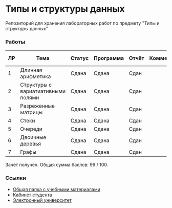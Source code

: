 # Типы и структуры данных

Репозиторий для хранения лабораторных работ по предмету "Типы и структуры данных"

### Работы


| ЛР | Тема | Статус | Программа | Отчёт | Комментарий | Методические материалы |
| -- | ---- | ------ | --------- | ----- | ----------- | ---------------------- |
| 1 | Длинная арифметика | Сдана | Сдана | Сдан ||[Dropbox](https://www.dropbox.com/sh/ej0miyr4oh3gx69/AACI-MtyEBSEb8raNix0wnEja?dl=0)|
| 2 | Структуры с вариатиативными полями | Сдана | Сдана | Сдан ||[Dropbox](https://www.dropbox.com/sh/r5np12g9zju93dx/AABxtn96ksPLQcbOjFFzMA36a?dl=0)|
| 3 | Разреженные матрицы | Сдана | Сдана | Сдан ||[Dropbox](https://www.dropbox.com/sh/jlrs7haxjnytpbf/AAA9sXrwqBSX4uvu6zWfQGCta?dl=0)|
| 4 | Стеки | Сдана | Сдана | Сдан ||[Dropbox](https://www.dropbox.com/sh/mk8ldo99oxg4pac/AACYfLgqa1Jpu7um5wDaJd8ga?dl=0)|
| 5 | Очереди | Сдана | Сдана | Сдан ||[Dropbox](https://www.dropbox.com/sh/l4pf0yjlx1gdbkb/AADlY2lvLTB4Ev0pTLWUrB8Fa?dl=0)|
| 6 | Двоичные деревья | Сдана | Сдана | Сдан ||[Dropbox](https://www.dropbox.com/sh/eq6c15pqxwn0iet/AAB2XWkIdDiunTgAKxF3emjXa?dl=0)|
| 7 | Графы | Сдана | Сдана | Сдан ||[Dropbox](https://www.dropbox.com/sh/rq6a66zdcg78u6y/AAB4YyeFcQR3r9KGG7KUjj37a?dl=0)|

Зачёт получен. Общая сумма баллов: 99 / 100.

### Ссылки

  - [Общая папка с учебными материалами](https://www.dropbox.com/sh/43f2rhbw4pc9t9c/AABJtW9zrF757iF3nsuFTdn7a?dl=0)
  - [Кабинет студента](https://students.bmstu.ru)
  - [Электронный университет](https://eu.bmstu.ru)